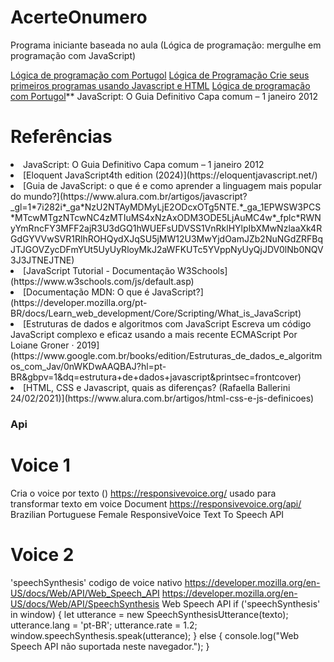 # AcerteOnumero
Programa iniciante baseada no aula (Lógica de programação: mergulhe em programação com JavaScript)

[Lógica de programação com Portugol](https://www.casadocodigo.com.br/products/livro-portugol?_pos=2&_sid=4661f8240&_ss=r)
[Lógica de Programação Crie seus primeiros programas usando Javascript e HTML](https://www.casadocodigo.com.br/products/livro-programacao?_pos=1&_sid=4661f8240&_ss=r)
[Lógica de programação com Portugol](https://www.casadocodigo.com.br/products/livro-portugol?_pos=2&_sid=4661f8240&_ss=r)**</li>
   JavaScript: O Guia Definitivo Capa comum – 1 janeiro 2012

<h1>Referências</h1>

  <li> JavaScript: O Guia Definitivo Capa comum – 1 janeiro 2012</li>
  <li>[Eloquent JavaScript4th edition (2024)](https://eloquentjavascript.net/)</li>
  <li>[Guia de JavaScript: o que é e como aprender a linguagem mais popular do mundo?](https://www.alura.com.br/artigos/javascript?_gl=1*7i282i*_ga*NzU2NTAyMDMyLjE2ODcxOTg5NTE.*_ga_1EPWSW3PCS*MTcwMTgzNTcwNC4zMTIuMS4xNzAxODM3ODE5LjAuMC4w*_fplc*RWNyYmRncFY3MFF2ajR3U3dGQ1hWUEFsUDVSS1VnRklHYlpIbXMwNzlaaXk4RGdGYVVwSVR1RlhROHQydXJqSU5jMW12U3MwYjdOamJZb2NuNGdZRFBqJTJGOVZycDFmYUt5UyUyRloyMkJ2aWFKUTc5YVppNyUyQjJDV0lNb0NQV3J3JTNEJTNE)</li>

  <li>[JavaScript Tutorial - Documentação W3Schools](https://www.w3schools.com/js/default.asp)</li>

  <li>[Documentação MDN: O que é JavaScript?](https://developer.mozilla.org/pt-BR/docs/Learn_web_development/Core/Scripting/What_is_JavaScript)</li>

  <li>[Estruturas de dados e algoritmos com JavaScript
    Escreva um código JavaScript complexo e eficaz usando a mais recente ECMAScript
    Por Loiane Groner · 2019](https://www.google.com.br/books/edition/Estruturas_de_dados_e_algoritmos_com_Jav/0nWKDwAAQBAJ?hl=pt-BR&gbpv=1&dq=estrutura+de+dados+javascript&printsec=frontcover)</li>
    <li>
    [HTML, CSS e Javascript, quais as diferenças? (Rafaella Ballerini
    24/02/2021)](https://www.alura.com.br/artigos/html-css-e-js-definicoes)</li>
</ul>

###  Api

# Voice 1
Cria o voice por texto ()
https://responsivevoice.org/
usado para transformar texto em voice
Document
https://responsivevoice.org/api/
Brazilian Portuguese Female
ResponsiveVoice Text To Speech API


# Voice 2
'speechSynthesis'
codigo de voice nativo
https://developer.mozilla.org/en-US/docs/Web/API/Web_Speech_API
https://developer.mozilla.org/en-US/docs/Web/API/SpeechSynthesis
Web Speech API
    if ('speechSynthesis' in window) {
        let utterance = new SpeechSynthesisUtterance(texto);
        utterance.lang = 'pt-BR'; 
        utterance.rate = 1.2; 
        window.speechSynthesis.speak(utterance); 
    } else {
        console.log("Web Speech API não suportada neste navegador.");
    }